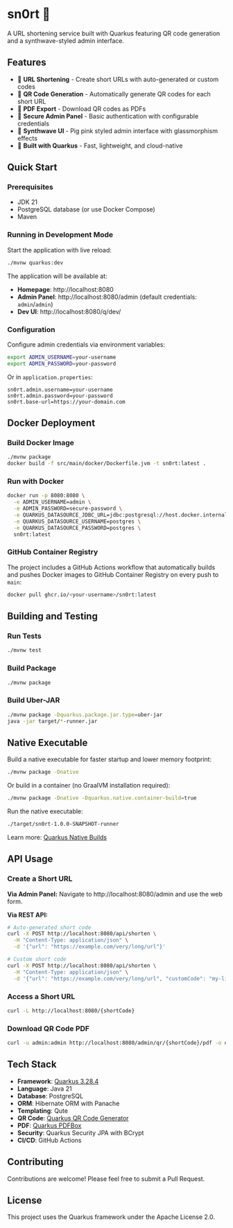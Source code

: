 # sn0rt 🐷

A URL shortening service built with Quarkus featuring QR code generation and a synthwave-styled admin interface.

## Features

- 🔗 **URL Shortening** - Create short URLs with auto-generated or custom codes
- 📱 **QR Code Generation** - Automatically generate QR codes for each short URL
- 📄 **PDF Export** - Download QR codes as PDFs
- 🔐 **Secure Admin Panel** - Basic authentication with configurable credentials
- 🌈 **Synthwave UI** - Pig pink styled admin interface with glassmorphism effects
- 🚀 **Built with Quarkus** - Fast, lightweight, and cloud-native

## Quick Start

### Prerequisites

- JDK 21
- PostgreSQL database (or use Docker Compose)
- Maven

### Running in Development Mode

Start the application with live reload:

```bash
./mvnw quarkus:dev
```

The application will be available at:
- **Homepage**: http://localhost:8080
- **Admin Panel**: http://localhost:8080/admin (default credentials: `admin`/`admin`)
- **Dev UI**: http://localhost:8080/q/dev/

### Configuration

Configure admin credentials via environment variables:

```bash
export ADMIN_USERNAME=your-username
export ADMIN_PASSWORD=your-password
```

Or in `application.properties`:

```properties
sn0rt.admin.username=your-username
sn0rt.admin.password=your-password
sn0rt.base-url=https://your-domain.com
```

## Docker Deployment

### Build Docker Image

```bash
./mvnw package
docker build -f src/main/docker/Dockerfile.jvm -t sn0rt:latest .
```

### Run with Docker

```bash
docker run -p 8080:8080 \
  -e ADMIN_USERNAME=admin \
  -e ADMIN_PASSWORD=secure-password \
  -e QUARKUS_DATASOURCE_JDBC_URL=jdbc:postgresql://host.docker.internal:5432/sn0rt \
  -e QUARKUS_DATASOURCE_USERNAME=postgres \
  -e QUARKUS_DATASOURCE_PASSWORD=postgres \
  sn0rt:latest
```

### GitHub Container Registry

The project includes a GitHub Actions workflow that automatically builds and pushes Docker images to GitHub Container Registry on every push to `main`:

```bash
docker pull ghcr.io/<your-username>/sn0rt:latest
```

## Building and Testing

### Run Tests

```bash
./mvnw test
```

### Build Package

```bash
./mvnw package
```

### Build Uber-JAR

```bash
./mvnw package -Dquarkus.package.jar.type=uber-jar
java -jar target/*-runner.jar
```

## Native Executable

Build a native executable for faster startup and lower memory footprint:

```bash
./mvnw package -Dnative
```

Or build in a container (no GraalVM installation required):

```bash
./mvnw package -Dnative -Dquarkus.native.container-build=true
```

Run the native executable:

```bash
./target/sn0rt-1.0.0-SNAPSHOT-runner
```

Learn more: [Quarkus Native Builds](https://quarkus.io/guides/maven-tooling)

## API Usage

### Create a Short URL

**Via Admin Panel:**
Navigate to http://localhost:8080/admin and use the web form.

**Via REST API:**

```bash
# Auto-generated short code
curl -X POST http://localhost:8080/api/shorten \
  -H "Content-Type: application/json" \
  -d '{"url": "https://example.com/very/long/url"}'

# Custom short code
curl -X POST http://localhost:8080/api/shorten \
  -H "Content-Type: application/json" \
  -d '{"url": "https://example.com/very/long/url", "customCode": "my-link"}'
```

### Access a Short URL

```bash
curl -L http://localhost:8080/{shortCode}
```

### Download QR Code PDF

```bash
curl -u admin:admin http://localhost:8080/admin/qr/{shortCode}/pdf -o qr-code.pdf
```

## Tech Stack

- **Framework**: [Quarkus 3.28.4](https://quarkus.io/)
- **Language**: Java 21
- **Database**: PostgreSQL
- **ORM**: Hibernate ORM with Panache
- **Templating**: Qute
- **QR Code**: [Quarkus QR Code Generator](https://docs.quarkiverse.io/quarkus-barcode/dev/index.html)
- **PDF**: [Quarkus PDFBox](https://docs.quarkiverse.io/quarkus-pdfbox/dev/index.html)
- **Security**: Quarkus Security JPA with BCrypt
- **CI/CD**: GitHub Actions

## Contributing

Contributions are welcome! Please feel free to submit a Pull Request.

## License

This project uses the Quarkus framework under the Apache License 2.0.
